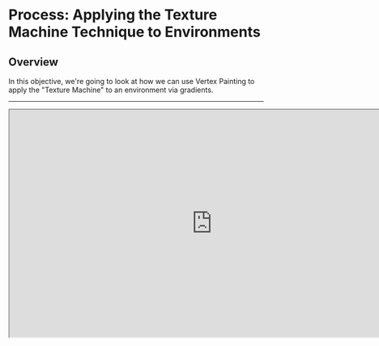 # Process: Applying the Texture Machine Technique to Environments

<h2>Overview</h2>
<p>In this objective, we're going to look at how we can use Vertex Painting to apply the "Texture Machine" to an environment via gradients.</p>
<hr>
<p><iframe src="https://www.youtube.com/embed/giwO_GR_2Fs?rel=0" width="800" height="450" allowfullscreen="allowfullscreen" allow="accelerometer; autoplay; clipboard-write; encrypted-media; gyroscope; picture-in-picture"></iframe></p>